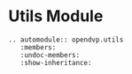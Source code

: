 # Utils Module

```{eval-rst}
.. automodule:: opendvp.utils
   :members:
   :undoc-members:
   :show-inheritance:
```
